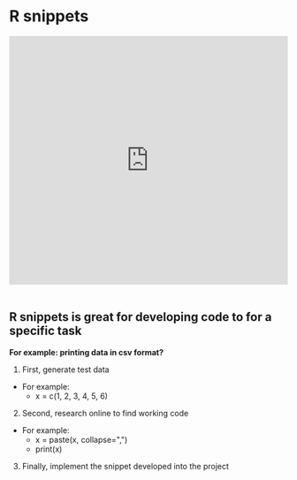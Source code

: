 # R snippets

<iframe width='100%' height='450' src='https://rdrr.io/snippets/embed/' frameborder='0'></iframe>
<br><br>

## R snippets is great for developing code to for a specific task
**For example: printing data in csv format?**<br>
1. First, generate test data
  - For example:
    - x = c(1, 2, 3, 4, 5, 6)
2. Second, research online to find working code
  - For example:
    - x = paste(x, collapse=",")
    - print(x)  
3. Finally, implement the snippet developed into the project
  <br><br>
